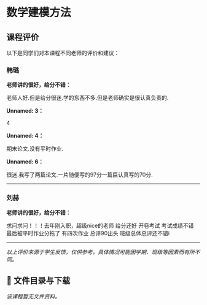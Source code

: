 # 数学建模方法

## 课程评价

以下是同学们对本课程不同老师的评价和建议：

### 韩璐

**老师讲的很好，给分不错：**

老师人好.但是给分很迷.学的东西不多.但是老师确实是很认真负责的.

**Unnamed: 3：**

4

**Unnamed: 4：**

期末论文.没有平时作业.

**Unnamed: 6：**

很迷.我写了两篇论文.一片随便写的97分一篇巨认真写的70分.

---

### 刘赫

**老师讲的很好，给分不错：**

求问求问！！！去年刚入职，超级nice的老师  给分还好 开卷考试 考试成绩不错 最后被平时作业分拖了 有四次作业 总评90出头 班级总体总评还不错i

---

*以上评价来源于学生反馈，仅供参考。具体情况可能因学期、班级等因素而有所不同。*
## 📄 文件目录与下载

_该课程暂无文件资料。_
